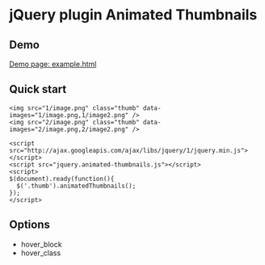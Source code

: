 # jQuery plugin Animated Thumbnails

## Demo
[Demo page: example.html](example.html)

## Quick start

    <img src="1/image.png" class="thumb" data-images="1/image.png,1/image2.png" />
    <img src="2/image.png" class="thumb" data-images="2/image.png,2/image2.png" />
  
    <script src="http://ajax.googleapis.com/ajax/libs/jquery/1/jquery.min.js"></script>
    <script src="jquery.animated-thumbnails.js"></script>
    <script>
    $(document).ready(function(){
      $('.thumb').animatedThumbnails();
    });
    </script>

## Options

* hover_block
* hover_class